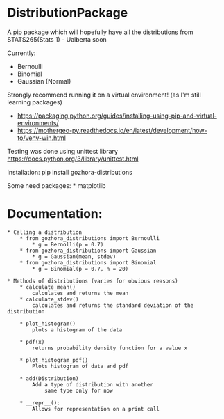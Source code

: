 # DistributionPackage
A pip package which will hopefully have all the distributions from STATS265(Stats 1) - Ualberta soon


Currently:
* Bernoulli
* Binomial
* Gaussian (Normal)


Strongly recommend running it on a virtual environment! (as I'm still learning packages)
* https://packaging.python.org/guides/installing-using-pip-and-virtual-environments/
* https://mothergeo-py.readthedocs.io/en/latest/development/how-to/venv-win.html


Testing was done using unittest library https://docs.python.org/3/library/unittest.html

Installation:
    pip install gozhora-distributions
 
Some need packages:
    * matplotlib


# Documentation:
    * Calling a distribution
        * from gozhora_distributions import Bernoulli
            * g = Bernolli(p = 0.7)
        * from gozhora_distributions import Gaussian
            * g = Gaussian(mean, stdev)
        * from gozhora_distributions import Binomial
            * g = Binomial(p = 0.7, n = 20)

    * Methods of distributions (varies for obvious reasons)
        * calculate_mean()
            calculates and returns the mean
        * calculate_stdev()
            calculates and returns the standard deviation of the distribution

        * plot_histogram()
            plots a histogram of the data

        * pdf(x)
            returns probability density function for a value x

        * plot_histogram_pdf()
            Plots histogram of data and pdf

        * add(Distribution)
            Add a type of distribution with another
                same type only for now

        * __repr__():
            Allows for representation on a print call
    

